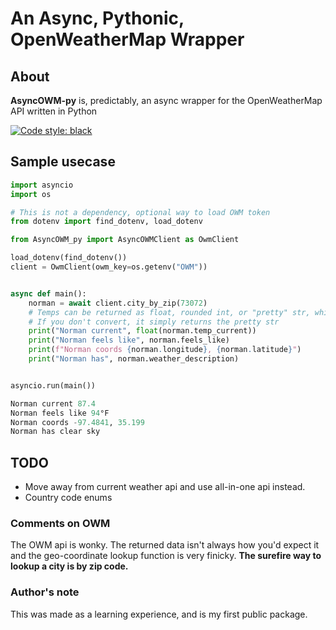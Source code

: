# An Async, Pythonic, OpenWeatherMap Wrapper

## About
**AsyncOWM-py** is, predictably, an async wrapper for the OpenWeatherMap API written in Python

[![Code style: black](https://img.shields.io/badge/code%20style-black-000000.svg)](https://github.com/psf/black)

## Sample usecase

```py
import asyncio
import os

# This is not a dependency, optional way to load OWM token
from dotenv import find_dotenv, load_dotenv

from AsyncOWM_py import AsyncOWMClient as OwmClient

load_dotenv(find_dotenv())
client = OwmClient(owm_key=os.getenv("OWM"))


async def main():
    norman = await client.city_by_zip(73072)
    # Temps can be returned as float, rounded int, or "pretty" str, which adds the unit and ° symbol
    # If you don't convert, it simply returns the pretty str
    print("Norman current", float(norman.temp_current)) 
    print("Norman feels like", norman.feels_like)
    print(f"Norman coords {norman.longitude}, {norman.latitude}")
    print("Norman has", norman.weather_description)


asyncio.run(main())
```

```py
Norman current 87.4
Norman feels like 94°F
Norman coords -97.4841, 35.199
Norman has clear sky
```
## TODO
- Move away from current weather api and use all-in-one api instead. 
- Country code enums

### Comments on OWM
The OWM api is wonky. The returned data isn't always how you'd expect it and the geo-coordinate lookup function is very finicky.
**The surefire way to lookup a city is by zip code.**

### Author's note
This was made as a learning experience, and is my first public package.
